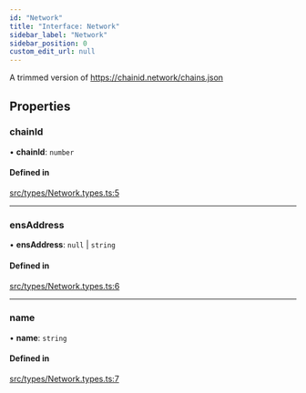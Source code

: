 ```yaml
---
id: "Network"
title: "Interface: Network"
sidebar_label: "Network"
sidebar_position: 0
custom_edit_url: null
---
```


A trimmed version of https://chainid.network/chains.json

## Properties

### chainId

• **chainId**: `number`

#### Defined in

[src/types/Network.types.ts:5](https://github.com/Earnifi/essential-eth/blob/af2c074/src/types/Network.types.ts#L5)

___

### ensAddress

• **ensAddress**: ``null`` \| `string`

#### Defined in

[src/types/Network.types.ts:6](https://github.com/Earnifi/essential-eth/blob/af2c074/src/types/Network.types.ts#L6)

___

### name

• **name**: `string`

#### Defined in

[src/types/Network.types.ts:7](https://github.com/Earnifi/essential-eth/blob/af2c074/src/types/Network.types.ts#L7)
